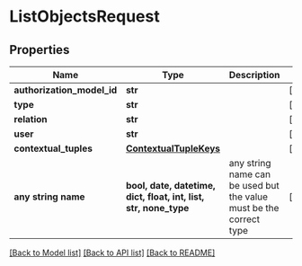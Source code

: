 # ListObjectsRequest


## Properties
Name | Type | Description | Notes
------------ | ------------- | ------------- | -------------
**authorization_model_id** | **str** |  | [optional] 
**type** | **str** |  | [optional] 
**relation** | **str** |  | [optional] 
**user** | **str** |  | [optional] 
**contextual_tuples** | [**ContextualTupleKeys**](ContextualTupleKeys.md) |  | [optional] 
**any string name** | **bool, date, datetime, dict, float, int, list, str, none_type** | any string name can be used but the value must be the correct type | [optional]

[[Back to Model list]](../README.md#documentation-for-models) [[Back to API list]](../README.md#documentation-for-api-endpoints) [[Back to README]](../README.md)


